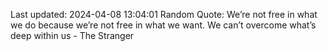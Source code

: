 Last updated: 2024-04-08 13:04:01
Random Quote: We’re not free in what we do because we’re not free in what we want. We can’t overcome what’s deep within us - The Stranger